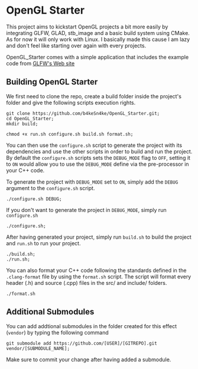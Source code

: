 # OpenGL Starter

This project aims to kickstart OpenGL projects a bit more easily by integrating GLFW, GLAD, stb_image and a basic build system using CMake. As for now it will only work with Linux. 
I basically made this cause I am lazy and don't feel like starting over again with every projects.

OpenGL_Starter comes with a simple application that includes the example code from [GLFW's Web site](https://www.glfw.org/documentation.html) 

## Building OpenGL Starter

We first need to clone the repo, create a build folder inside the project's folder and give the following scripts execution rights. 
```
git clone https://github.com/b4keSn4ke/OpenGL_Starter.git;
cd OpenGL_Starter;
mkdir build;

chmod +x run.sh configure.sh build.sh format.sh;
```

You can then use the `configure.sh` script to generate the project with its dependencies and use the other scripts in order to build and run the project.
By default the `configure.sh` scripts sets the `DEBUG_MODE` flag to `OFF`, setting it to `ON` would allow you to use the `DEBUG_MODE` define via the pre-processor in your C++ code.

To generate the project with `DEBUG_MODE` set to `ON`, simply add the `DEBUG` argument to the `configure.sh` script.

```
./configure.sh DEBUG;
```

If you don't want to generate the project in `DEBUG_MODE`, simply run `configure.sh`
```
./configure.sh;
```

After having generated your project, simply run `build.sh` to build the project and `run.sh` to run your project.
```
./build.sh;
./run.sh;
```

You can also format your C++ code following the standards defined in the `.clang-format` file by using the `format.sh` script.
The script will format every header (.h) and source (.cpp) files in the src/ and include/ folders.

```
./format.sh
```

## Additional Submodules

You can add addtional submodules in the folder created for this effect (`vendor`) by typing the following command

```
git submodule add https://github.com/[USER]/[GITREPO].git vendor/[SUBMODULE_NAME];
```

Make sure to commit your change after having added a submodule.



